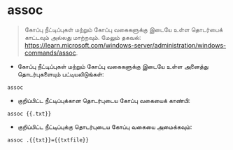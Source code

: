 # assoc

> கோப்பு நீட்டிப்புகள் மற்றும் கோப்பு வகைகளுக்கு இடையே உள்ள தொடர்பைக் காட்டவும் அல்லது மாற்றவும்.
> மேலும் தகவல்: <https://learn.microsoft.com/windows-server/administration/windows-commands/assoc>.

- கோப்பு நீட்டிப்புகள் மற்றும் கோப்பு வகைகளுக்கு இடையே உள்ள அனைத்து தொடர்புகளையும் பட்டியலிடுங்கள்:

`assoc`

- குறிப்பிட்ட நீட்டிப்புக்கான தொடர்புடைய கோப்பு வகையைக் காண்பி:

`assoc {{.txt}}`

- குறிப்பிட்ட நீட்டிப்புக்கு தொடர்புடைய கோப்பு வகையை அமைக்கவும்:

`assoc .{{txt}}={{txtfile}}`